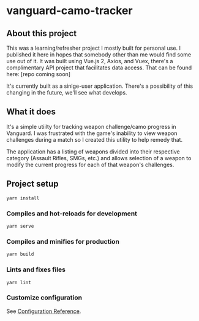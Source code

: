 # vanguard-camo-tracker
## About this project
This was a learning/refresher project I mostly built for personal use. I published it here in hopes that somebody other than me would find some use out of it. It was built using Vue.js 2, Axios, and Vuex, there's a complimentary API project that facilitates data access. That can be found here: [repo coming soon]

It's currently built as a sinlge-user application. There's a possibility of this changing in the future, we'll see what develops.

## What it does
It's a simple utiilty for tracking weapon challenge/camo progress in Vanguard. I was frustrated with the game's inability to view weapon challenges during a match so I created this utility to help remedy that.

The application has a listing of weapons divided into their respective category (Assault Rifles, SMGs, etc.) and allows selection of a weapon to modify the current progress for each of that weapon's challenges.

## Project setup
```
yarn install
```

### Compiles and hot-reloads for development
```
yarn serve
```

### Compiles and minifies for production
```
yarn build
```

### Lints and fixes files
```
yarn lint
```

### Customize configuration
See [Configuration Reference](https://cli.vuejs.org/config/).
